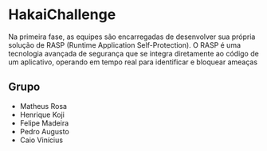 # HakaiChallenge
Na primeira fase, as equipes são encarregadas de desenvolver sua própria solução de RASP (Runtime Application Self-Protection). O RASP é uma tecnologia avançada de segurança que se integra diretamente ao código de um aplicativo, operando em tempo real para identificar e bloquear
ameaças
## Grupo

- Matheus Rosa
- Henrique Koji
- Felipe Madeira
- Pedro Augusto
- Caio Vinícius
